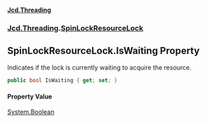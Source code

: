 #### [Jcd.Threading](index.md 'index')
### [Jcd.Threading](Jcd.Threading.md 'Jcd.Threading').[SpinLockResourceLock](SpinLockResourceLock.md 'Jcd.Threading.SpinLockResourceLock')

## SpinLockResourceLock.IsWaiting Property

Indicates if the lock is currently waiting to acquire the resource.

```csharp
public bool IsWaiting { get; set; }
```

#### Property Value
[System.Boolean](https://docs.microsoft.com/en-us/dotnet/api/System.Boolean 'System.Boolean')
